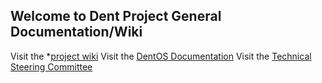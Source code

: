## Welcome to Dent Project General Documentation/Wiki 

Visit the *[project wiki](https://github.com/dentproject/docs/wiki)
Visit the [DentOS Documentation](https://github.com/dentproject/dentOS/wiki)
Visit the [Technical Steering Committee](https://github.com/dentproject/docs/wiki/Technical-Steering-Committee)

